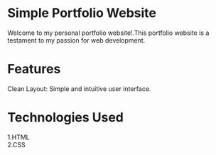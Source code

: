 <h1>Simple Portfolio Website </h1>
<p>Welcome to my personal portfolio website!.This portfolio website is a testament to my passion for web development.</p>
<h1>Features</h1>
<p>Clean Layout: Simple and intuitive user interface.</p>
<h1>Technologies Used</h1>
<p>1.HTML<br>
2.CSS</p>
